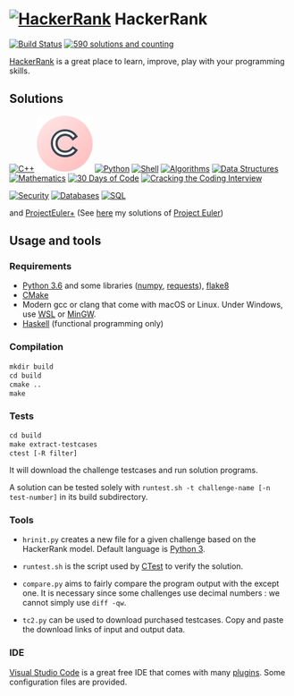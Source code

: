 # [![HackerRank](https://hrcdn.net/hackerrank/assets/brand/h_mark_sm-30dc0e0cbd2dded63b294819ff853a90.svg)](https://www.hackerrank.com) HackerRank

[![Build Status](https://travis-ci.org/rene-d/hackerrank.svg?branch=master)](https://travis-ci.org/rene-d/hackerrank) [![590 solutions and counting](https://img.shields.io/badge/Challenges-590-blue.svg)](https://www.hackerrank.com/rene_d?hr_r=1)

[HackerRank](https://www.hackerrank.com/dashboard) is a great place to learn, improve, play with your programming skills.

## Solutions

[![C++](https://hrcdn.net/hackerrank/assets/dashboard/cpp-4644489c8b8e68a81dd0ccfac5097c2e.svg)](cpp/)
[![C](assets_c.svg)](c/)
[![Python](https://hrcdn.net/hackerrank/assets/dashboard/python-473706315bc214a540c1ca7b57f60854.svg)](python/)
[![Shell](https://hrcdn.net/hackerrank/assets/dashboard/shell-5c42f1aa41f72148347b7e91bf46ae4f.svg)](shell/)
[![Algorithms](https://hrcdn.net/hackerrank/assets/dashboard/algorithms-ea9e958ddb5b097c5ebcdd22de4a9766.svg)](algorithms/)
[![Data Structures](https://hrcdn.net/hackerrank/assets/dashboard/data-structures-e83daf9e8769351037cc25ff131931d1.svg)](data-structures/)
[![Mathematics](https://hrcdn.net/hackerrank/assets/dashboard/mathematics-3ec234bd89020880ff0349f9cacdab30.svg)](mathematics/)
[![30 Days of Code](https://hrcdn.net/hackerrank/assets/dashboard/30-days-of-code-bf00cb8a1c6f38bf917f45ea7ab2bf6b.svg)](tutorials/30-days-of-code/)
[![Cracking the Coding Interview](https://hrcdn.net/hackerrank/assets/dashboard/cracking-the-coding-interview-a56b2213a9c4f9393bfeb13261449c37.svg)](tutorials/cracking-the-coding-interview/)

[![Security](https://hrcdn.net/hackerrank/assets/dashboard/security-ee10c8f654e78f4659d5dc6305768a63.svg)](security/)
[![Databases](https://hrcdn.net/hackerrank/assets/dashboard/databases-0ff7fcc96c1e9516abc9ea327c9a0ef9.svg)](databases/)
[![SQL](https://hrcdn.net/hackerrank/assets/dashboard/sql-be1ac821f4358a522d8eba7600e69549.svg)](sql/)

and [ProjectEuler+](contests/projecteuler/) (See [here](https://github.com/rene-d/math/tree/master/projecteuler) my solutions of [Project Euler](https://projecteuler.net/))

## Usage and tools

### Requirements

- [Python 3.6](https://www.python.org) and some libraries ([numpy](http://www.numpy.org), [requests](http://html.python-requests.org)), [flake8](http://flake8.readthedocs.io/)
- [CMake](https://cmake.org)
- Modern gcc or clang that come with macOS or Linux. Under Windows, use [WSL](https://docs.microsoft.com/en-us/windows/wsl/install-win10) or [MinGW](http://www.mingw.org).
- [Haskell](https://www.haskell.org) (functional programming only)

### Compilation

    mkdir build
    cd build
    cmake ..
    make

### Tests

    cd build
    make extract-testcases
    ctest [-R filter]

It will download the challenge testcases and run solution programs.

A solution can be tested solely with `runtest.sh -t challenge-name [-n test-number]` in its build subdirectory.

### Tools

- `hrinit.py` creates a new file for a given challenge based on the HackerRank model. Default language is [Python 3](https://wiki.python.org/moin/Python2orPython3).

- `runtest.sh` is the script used by [CTest](https://cmake.org/Wiki/CMake/Testing_With_CTest) to verify the solution.

- `compare.py` aims to fairly compare the program output with the except one. It is necessary since some challenges use decimal numbers : we cannot simply use `diff -qw`.

- `tc2.py` can be used to download purchased testcases. Copy and paste the download links of input and output data.


### IDE

[Visual Studio Code](https://code.visualstudio.com) is a great free IDE that comes with many [plugins](https://marketplace.visualstudio.com/vscode). Some configuration files are provided.
